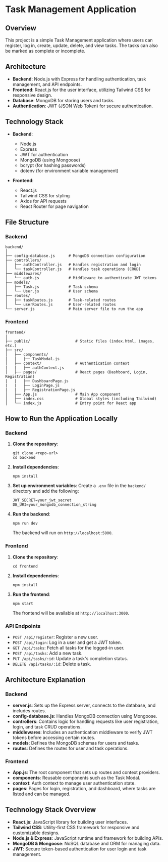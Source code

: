 # Task Management Application

## Overview

This project is a simple Task Management application where users can register, log in, create, update, delete, and view tasks. The tasks can also be marked as complete or incomplete.

## Architecture

- **Backend**: Node.js with Express for handling authentication, task management, and API endpoints.
- **Frontend**: React.js for the user interface, utilizing Tailwind CSS for responsive design.
- **Database**: MongoDB for storing users and tasks.
- **Authentication**: JWT (JSON Web Token) for secure authentication.

## Technology Stack

- **Backend**:
  - Node.js
  - Express
  - JWT for authentication
  - MongoDB (using Mongoose)
  - bcrypt (for hashing passwords)
  - dotenv (for environment variable management)

- **Frontend**:
  - React.js
  - Tailwind CSS for styling
  - Axios for API requests
  - React Router for page navigation

## File Structure

### Backend
```
backend/
│
├── config-database.js      # MongoDB connection configuration
├── controllers/
│   ├── authController.js   # Handles registration and login
│   └── taskController.js   # Handles task operations (CRUD)
├── middlewares/
│   └── auth.js             # Middleware to authenticate JWT tokens
├── models/
│   ├── Task.js             # Task schema
│   └── User.js             # User schema
├── routes/
│   ├── taskRoutes.js       # Task-related routes
│   └── userRoutes.js       # User-related routes
└── server.js               # Main server file to run the app
```

### Frontend
```
frontend/
│
├── public/                    # Static files (index.html, images, etc.)
├── src/
│   ├── components/
|   |   ├── TaskModal.js
│   ├── context/               # Authentication context
|   |   ├── authContext.js
│   ├── pages/                 # React pages (Dashboard, Login, Registration)
|   |   ├── DashboardPage.js
|   |   ├── LoginPage.js
|   |   ├── RegistrationPage.js
│   ├── App.js                 # Main App component
│   ├── index.css              # Global styles (including Tailwind)
│   └── index.js               # Entry point for React app
```

## How to Run the Application Locally

### Backend
1. **Clone the repository**:
   ```
   git clone <repo-url>
   cd backend
   ```

2. **Install dependencies**:
   ```
   npm install
   ```

3. **Set up environment variables**:
   Create a `.env` file in the `backend/` directory and add the following:
   ```
   JWT_SECRET=your_jwt_secret
   DB_URI=your_mongodb_connection_string
   ```

4. **Run the backend**:
   ```
   npm run dev
   ```

   The backend will run on `http://localhost:5000`.

### Frontend
1. **Clone the repository**:
   ```
   cd frontend
   ```

2. **Install dependencies**:
   ```
   npm install
   ```

3. **Run the frontend**:
   ```
   npm start
   ```

   The frontend will be available at `http://localhost:3000`.

### API Endpoints
- `POST /api/register`: Register a new user.
- `POST /api/login`: Log in a user and get a JWT token.
- `GET /api/tasks`: Fetch all tasks for the logged-in user.
- `POST /api/tasks`: Add a new task.
- `PUT /api/tasks/:id`: Update a task's completion status.
- `DELETE /api/tasks/:id`: Delete a task.

## Architecture Explanation

### Backend
- **server.js**: Sets up the Express server, connects to the database, and includes routes.
- **config-database.js**: Handles MongoDB connection using Mongoose.
- **controllers**: Contains logic for handling requests like user registration, login, and task CRUD operations.
- **middlewares**: Includes an authentication middleware to verify JWT tokens before accessing certain routes.
- **models**: Defines the MongoDB schemas for users and tasks.
- **routes**: Defines the routes for user and task operations.

### Frontend
- **App.js**: The root component that sets up routes and context providers.
- **components**: Reusable components such as the Task Modal.
- **context**: Auth context to manage user authentication state.
- **pages**: Pages for login, registration, and dashboard, where tasks are listed and can be managed.

## Technology Stack Overview

- **React.js**: JavaScript library for building user interfaces.
- **Tailwind CSS**: Utility-first CSS framework for responsive and customizable designs.
- **Node.js & Express**: JavaScript runtime and framework for building APIs.
- **MongoDB & Mongoose**: NoSQL database and ORM for managing data.
- **JWT**: Secure token-based authentication for user login and task management.
